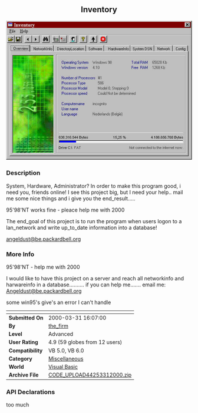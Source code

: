 ﻿<div align="center">

## Inventory

<img src="PIC200033196492739.jpg">
</div>

### Description

System, Hardware, Administrator? In order to make this program good, i need you, friends online! I see this project big, but I need your help.. mail me some nice things and i give you the end_result.....

95'98'NT works fine - pleace help me with 2000

The end_goal of this project is to run the program when users logon to a lan_network and write up_to_date information into a database!

angeldust@be.packardbell.org
 
### More Info
 
95'98'NT - help me with 2000

I would like to have this project on a server and reach all networkinfo and harwareinfo in a database.......... if you can help me....... email me: Angeldust@be.packardbell.org

some win95's give's an error I can't handle


<span>             |<span>
---                |---
**Submitted On**   |2000-03-31 16:07:00
**By**             |[the\_firm](https://github.com/Planet-Source-Code/PSCIndex/blob/master/ByAuthor/the-firm.md)
**Level**          |Advanced
**User Rating**    |4.9 (59 globes from 12 users)
**Compatibility**  |VB 5\.0, VB 6\.0
**Category**       |[Miscellaneous](https://github.com/Planet-Source-Code/PSCIndex/blob/master/ByCategory/miscellaneous__1-1.md)
**World**          |[Visual Basic](https://github.com/Planet-Source-Code/PSCIndex/blob/master/ByWorld/visual-basic.md)
**Archive File**   |[CODE\_UPLOAD44253312000\.zip](https://github.com/Planet-Source-Code/the-firm-inventory__1-6905/archive/master.zip)

### API Declarations

too much





